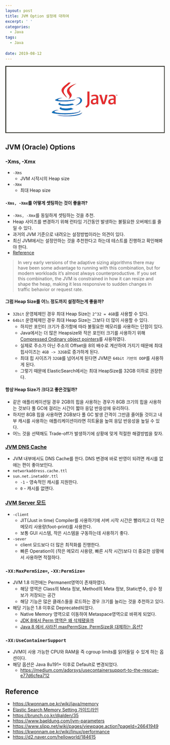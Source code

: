 ```yaml
---
layout: post
title: JVM Option 설정에 대하여
excerpt: ' '
categories:
  - Java
tags:
  - Java

date: 2019-08-12
---
```


![No Image](/assets/logo/Java.jpg)

## JVM (Oracle) Options

### -Xms, -Xmx
- `-Xms`
    - JVM 시작시의 Heap size
- `-Xmx`
    - 최대 Heap size

#### `-Xms, -Xmx`를 어떻게 셋팅하는 것이 좋을까?
- `-Xms, -Xmx`를 동일하게 셋팅하는 것을 추천.
- Heap 사이즈를 변경하기 위해 런타임 기간동안 발생하는 불필요한 오버헤드를 줄일 수 있다.
- 과거의 JVM 기준으로 내려오는 설정방법이라는 의견이 있다.
- 최신 JVM에서는 설정안하는 것을 추천한다고 하는데 테스트를 진행하고 확인해봐야 한다.
- [Reference](https://blog.newrelic.com/technology/state-of-java/)
> In very early versions of the adaptive sizing algorithms there may have been some advantage to running with this combination, but for modern workloads it’s almost always counterproductive. If you set this combination, the JVM is constrained in how it can resize and shape the heap, making it less responsive to sudden changes in traffic behavior or request rate.

#### 그럼 Heap Size를 어느 정도까지 설정하는게 좋을까?
- `32bit` 운영체제인 경우 최대 Heap Size는 `2^32 = 4GB`를 사용할 수 있다.
- `64bit` 운영체제인 경우 최대 Heap Size는 그보다 더 많이 사용할 수 있다.
  - 하지만 포인터 크기가 증가함에 따라 불필요한 메모리를 사용하는 단점이 있다.
  - Java에서는 더 많은 Heapsize와 작은 포인터 크기를 사용하기 위해 [Compressed Ordinary object pointers](https://brunch.co.kr/@alden/35)를 사용하였다.
  - 실제로 주소가 아닌 주소의 Offset을 8의 배수로 계산하여 가지기 때문에 최대 힙사이즈는 `4GB -> 32GB`로 증가하게 된다.
  - 최대 힙 사이즈가 `32GB`를 넘어서게 된다면 JVM은 `64bit 기반의 OOP`를 사용하게 된다.
  - 그렇기 때문에 ElasticSearch에서는 최대 HeapSize를 32GB 이하로 권장한다.

#### 항상 Heap Size가 크다고 좋은것일까?
- 같은 애플리케이션일 경우 2GB의 힙을 사용하는 경우가 8GB 크기의 힙을 사용하는 것보다 풀 GC에 걸리는 시간이 짧아 응답 반응성에 유리하다.
- 하지만 8GB 힙을 사용하면 2GB보다 풀 GC 발생 간격이 그만큼 줄어들 것이고 내부 캐시를 사용하는 애플리케이션이라면 히트율을 높여 응답 반응성을 높일 수 있다.
- 어느 것을 선택해도 Trade-off가 발생하기에 상황에 맞게 적절한 해결방법을 찾자.

### [JVM DNS Cache](https://docs.oracle.com/javase/8/docs/technotes/guides/net/properties.html#nct)
- JVM 내부에서도 DNS Cache를 한다. DNS 변경에 바로 반영이 되려면 캐시를 없애는 편이 좋아보인다.
- `networkaddress.cache.ttl`
- `sun.net.inetaddr.ttl`
  - `-1` - 영속적인 캐시를 지원한다.
  - `0` - 캐시를 없앤다.

### [JVM Server 모드](https://javapapers.com/core-java/jvm-server-vs-client-mode/)
- `-client`
  - JIT(Just in time) Compiler를 사용하기에 서버 시작 시간은 빨라지고 더 작은 메모리 사용량(foot-print)를 사용한다.
  - 보통 GUI 시스템, 작은 시스템을 구동하는데 사용하기 좋다.
- `-sever`
  - client 모드보다 더 많은 최적화를 진행한다.
  - 빠른 Operation이 (작은 메모리 사용량, 빠른 시작 시간)보다 더 중요한 상황에서 사용하면 적절하다.

### `-XX:MaxPermSize=`, `-XX:PermSize=`
- JVM 1.8 이전에는 Permanent영역이 존재하였다.
  - 해당 영역은 Class의 Meta 정보, Method의 Meta 정보, Static변수, 상수 정보가 저장되는 공간
  - 해당 기능은 많은 클래스들을 로드하는 경우 크기를 늘리는 것을 추천하고 있다.
- 해당 기능은 1.8 이후로 Deprecated되었다.
  - Native Memory 영역으로 이동하여 Metaspace영역으로 바뀌게 되었다.
  - [JDK 8에서 Perm 영역은 왜 삭제됐을까](https://johngrib.github.io/wiki/java8-why-permgen-removed/)
  - [Java 8 에서 사라진 maxPermSize, PermSize을 대체하는 옵션?](https://blog.voidmainvoid.net/184)


### `-XX:UseContainerSupport`
- JVM이 사용 가능한 CPU와 RAM을 즉 cgroup limits를 읽어들일 수 있게 하는 옵션이다.
- 해당 옵션은 Java 8u191+ 이후로 Default로 변경되었다.
  - <https://medium.com/adorsys/usecontainersupport-to-the-rescue-e77d6cfea712>


## Reference
- <https://kwonnam.pe.kr/wiki/java/memory>
- [Elastic Search Memory Setting 가이드라인](https://www.elastic.co/guide/en/elasticsearch/guide/current/heap-sizing.html)
- <https://brunch.co.kr/@alden/35>
- <https://www.baeldung.com/jvm-parameters>
- <https://www.slipp.net/wiki/pages/viewpage.action?pageId=26641949>
- <https://kwonnam.pe.kr/wiki/linux/performance>
- <https://d2.naver.com/helloworld/184615>